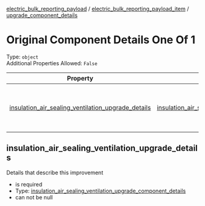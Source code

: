 


  
[electric_bulk_reporting_payload](electric_bulk_reporting_payload.md) / [electric_bulk_reporting_payload_item](electric_bulk_reporting_payload_item.md) / [upgrade_component_details](upgrade_component_details.md)
# Original Component Details One Of 1
  
Type: `object`  
Additional Properties Allowed: `False`  
  

|Property|Type|Required|Format|Title|
| :---: | :---: | :---: | :---: | :---: |
|[insulation_air_sealing_ventilation_upgrade_details](#insulation_air_sealing_ventilation_upgrade_details)|[insulation_air_sealing_ventilation_upgrade_component_details](insulation_air_sealing_ventilation_upgrade_component_details.md)|:white_check_mark:||Insulation Air Sealing Ventilation Upgrade Component Details|

## insulation_air_sealing_ventilation_upgrade_details
  
Details that describe this improvement  
  

- is required
- Type: [insulation_air_sealing_ventilation_upgrade_component_details](insulation_air_sealing_ventilation_upgrade_component_details.md)
- can not be null
